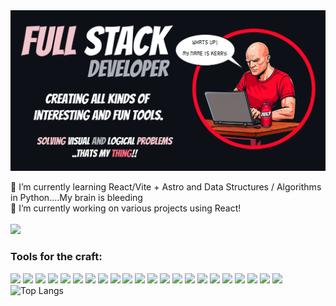 

<!--
**klcreech/klcreech** is a ✨ _special_ ✨ repository because its `README.md` (this file) appears on your GitHub profile.

Here are some ideas to get you started:

- 🔭 I’m currently working on ...
- 🌱 I’m currently learning ...
- 👯 I’m looking to collaborate on ...
- 🤔 I’m looking for help with ...
- 💬 Ask me about ...
- 📫 How to reach me: ...
- 😄 Pronouns: ...
- ⚡ Fun fact: ...
-->
<img src="https://github.com/klcreech/klcreech/blob/main/assets/header/KC_GH_BAnner.png" />


🌱 I’m currently learning React/Vite + Astro and Data Structures / Algorithms in Python....My brain is bleeding<br>
🔭 I’m currently working on various projects using React!<br><br>
<a href="https://www.linkedin.com/in/kerry-creech/"> 
    <img src="https://img.shields.io/badge/LINKEDIN-12100E?logo=linkedin&color=282A36&logoColor=white" />
</a>
<!-- <a href="https://kerrycreech.art/">
    <img src="https://img.shields.io/badge/WEBSITE-12100E?logo=html5&color=282A36&logoColor=white" /> 
</a> -->

<h3>Tools for the craft:</h3>
<div style="float: left;">
    
<img src="https://badgen.net/badge/HTML/5/42AFCE?icon=" />
<img src="https://badgen.net/badge/CSS/3/8DD6F9?icon=" />
<img src="https://badgen.net/badge/JavaScript/ES 2024/22B5BF?icon=github" />
<img src="https://badgen.net/badge/PHP/8.2/1A73E8?icon=php" />
<img src="https://badgen.net/badge/Python/3.12/007ACC?icon=" />
<img src="https://badgen.net/badge/C Sharp/12/0063A5?icon=" />
<img src="https://badgen.net/badge/C ++/23/5849BE?icon=" />
<img src="https://badgen.net/badge/Java/20/3F2CBE?icon=" />
<img src="https://badgen.net/badge/Django/4.2/322397?icon=" />
<img src="https://badgen.net/badge/Flask/2.3/880E4F?icon=" />
<img src="https://badgen.net/badge/JQuery/3.6/C2185B?icon=" />
<img src="https://badgen.net/badge/Node.js/20/F06292?icon=" />
<img src="https://badgen.net/badge/React/18.2/EF5350?icon=" />
<img src="https://badgen.net/badge/Adobe Photoshop/2024/FF8A65?icon=" />
<img src="https://badgen.net/badge/Adobe XD/2024/FFCC80?icon=" />
<img src="https://badgen.net/badge/GIMP/2.10/C0CA33?icon=" />
<img src="https://badgen.net/badge/Krita/5.0/689F38?icon=" />
<img src="https://badgen.net/badge/MySQL/8.0/00796B?icon=" />
<img src="https://badgen.net/badge/PostgreSQL/15.0/0097A7?icon=postgresql" />
<img src="https://badgen.net/badge/VSCode/1.72/00ACC1?icon=vscode" />
<img src="https://badgen.net/badge/ChatGPT/4/CED2D7?icon=" />
<img src="https://badgen.net/badge/Astro/.24/B845EE?icon=" />
    
</div>

![Top Langs](https://github-readme-stats.vercel.app/api/top-langs/?username=klcreech&langs_count=12)
<!-- <h2> 📈 GitHub Analytics</h2>
<div style="float: left;">
<img src="https://github-profile-summary-cards.vercel.app/api/cards/profile-details?username=klcreech&theme=prussian" width="81%"/>

<img src="https://github-profile-summary-cards.vercel.app/api/cards/most-commit-language?username=klcreech&theme=prussian&exclude="/>

<img src="https://github-profile-summary-cards.vercel.app/api/cards/repos-per-language?username=klcreech&theme=prussian&exclude="/>
    
 <img src="https://github-readme-stats.vercel.app/api/top-langs/?username=klcreech&theme=prussian" width="40%"/> -->
    

</div>


